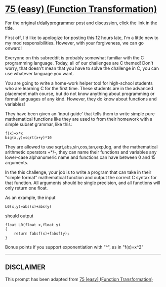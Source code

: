 # [75 (easy) (Function Transformation)](https://www.reddit.com/r/dailyprogrammer/comments/wfhua/7122012_challenge_75_easy_function_transformation/)

For the original [r/dailyprogrammer](https://www.reddit.com/r/dailyprogrammer/) post and discussion, click the link in the title.

First off, I'd like to apologize for posting this 12 hours late, I'm a little new to my mod responsibilities.  However, with your forgiveness, we can go onward!

Everyone on this subreddit is probably somewhat familiar with the C programming language.
Today, all of our challenges are C themed!  Don't worry, that doesn't mean that you have to solve the challenge in C, you can use whatever language you want.

You are going to write a home-work helper tool for high-school students who are learning C for the first time.  These students are in the advanced placement math course,
but do not know anything about programming or formal languages of any kind.  However, they do know about functions and variables!  

They have been given an 'input guide' that tells them to write simple pure mathematical functions like they are used to from their homework with a simple subset grammar, like this:   


```
f(x)=x*x
big(x,y)=sqrt(x+y)*10
```
They are allowed to use
sqrt,abs,sin,cos,tan,exp,log, and the mathematical arithmetic operators +*/-, they can name their functions and variables any lower-case alphanumeric name and functions can have between 0 and 15 arguments.

In the this challenge, your job is to write a program that can take in their "simple format" mathematical function and output the correct C syntax for that function.  All arguments should
be single precision, and all functions will only return one float.

As an example, the input


```
L0(x,y)=abs(x)+abs(y)
```
should output


```
float L0(float x,float y)
{
    return fabsf(x)+fabsf(y);
}
```
Bonus points if you support exponentiation with "^", as in "f(x)=x^2"


----
## **DISCLAIMER**
This prompt has been adapted from [75 [easy] (Function Transformation)](https://www.reddit.com/r/dailyprogrammer/comments/wfhua/7122012_challenge_75_easy_function_transformation/
)
